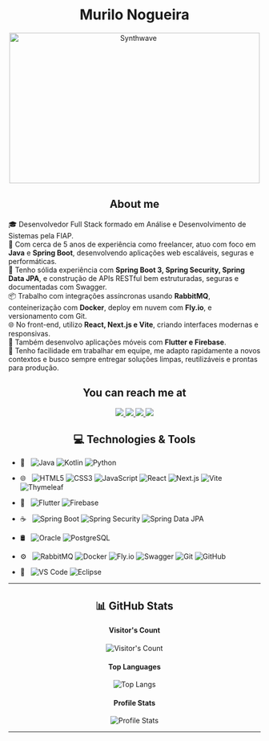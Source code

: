 <h1 align="center">Murilo Nogueira</h1>

<p align="center">
  <img src="https://images.drivereasy.com/wp-content/uploads/2019/08/fallout-4-1024x576.jpg" alt="Synthwave" height="300" width="500">
</p>

<h2 align="center">About me</h2>
<p align="center">

🎓 Desenvolvedor Full Stack formado em Análise e Desenvolvimento de Sistemas pela FIAP.  
💼 Com cerca de 5 anos de experiência como freelancer, atuo com foco em **Java** e **Spring Boot**, desenvolvendo aplicações web escaláveis, seguras e performáticas.  
🚀 Tenho sólida experiência com **Spring Boot 3, Spring Security, Spring Data JPA**, e construção de APIs RESTful bem estruturadas, seguras e documentadas com Swagger.  
📦 Trabalho com integrações assíncronas usando **RabbitMQ**, conteinerização com **Docker**, deploy em nuvem com **Fly.io**, e versionamento com Git.  
🌐 No front-end, utilizo **React, Next.js e Vite**, criando interfaces modernas e responsivas.  
📱 Também desenvolvo aplicações móveis com **Flutter e Firebase**.  
🤝 Tenho facilidade em trabalhar em equipe, me adapto rapidamente a novos contextos e busco sempre entregar soluções limpas, reutilizáveis e prontas para produção.

</p>

<h2 align="center">You can reach me at</h2>

<p align="center">
  <a href="https://www.linkedin.com/in/murilonogr/">
    <img src="https://img.shields.io/badge/-MuriloNogr-blue?style=flat-square&logo=Linkedin&logoColor=white" />
  </a>
  <a href="mailto:murilo_cnogueira@outlook.com">
    <img src="https://img.shields.io/badge/murilo_cnogueira@outlook.com-0078D4?logo=microsoftoutlook&logoColor=fff&style=flat-square" />
  </a>
  <a href="mailto:murilonogr@gmail.com">
    <img src="https://img.shields.io/badge/-murilonogr@gmail.com-c14438?style=flat-square&logo=Gmail&logoColor=white" />
  </a>
  <a href="https://www.instagram.com/murilo__nogueira/">
    <img src="https://img.shields.io/badge/murilo__nogueira-E4405F?logo=instagram&logoColor=fff&style=flat-square" />
  </a>
</p>

<h2 align="center">💻 Technologies & Tools</h2>

<p align="center">

- 🧠 &nbsp;
  ![Java](https://img.shields.io/badge/Java-333333?style=flat&logo=openjdk&logoColor=white)
  ![Kotlin](https://img.shields.io/badge/Kotlin-333333?style=flat&logo=kotlin&logoColor=white)
  ![Python](https://img.shields.io/badge/Python-333333?style=flat&logo=python&logoColor=white)

- 🌐 &nbsp;
  ![HTML5](https://img.shields.io/badge/HTML5-333333?style=flat&logo=html5)
  ![CSS3](https://img.shields.io/badge/CSS3-333333?style=flat&logo=css3&logoColor=1572B6)
  ![JavaScript](https://img.shields.io/badge/JavaScript-333333?style=flat&logo=javascript)
  ![React](https://img.shields.io/badge/React-333333?style=flat&logo=react)
  ![Next.js](https://img.shields.io/badge/Next.js-333333?style=flat&logo=nextdotjs)
  ![Vite](https://img.shields.io/badge/Vite-333333?logo=vite&logoColor=fff&style=flat)
  ![Thymeleaf](https://img.shields.io/badge/Thymeleaf-333333?style=flat&logo=thymeleaf&logoColor=white)

- 📱 &nbsp;
  ![Flutter](https://img.shields.io/badge/Flutter-333333?style=flat&logo=flutter)
  ![Firebase](https://img.shields.io/badge/Firebase-333333?style=flat&logo=firebase)

- ☕ &nbsp;
  ![Spring Boot](https://img.shields.io/badge/Spring_Boot-333333?style=flat&logo=spring-boot)
  ![Spring Security](https://img.shields.io/badge/Spring_Security-333333?style=flat&logo=spring)
  ![Spring Data JPA](https://img.shields.io/badge/Spring_Data_JPA-333333?style=flat&logo=spring)

- 🛢 &nbsp;
  ![Oracle](https://img.shields.io/badge/Oracle-333333?logo=oracle&logoColor=white)
  ![PostgreSQL](https://img.shields.io/badge/PostgreSQL-333333?style=flat&logo=postgresql)

- ⚙️ &nbsp;
  ![RabbitMQ](https://img.shields.io/badge/RabbitMQ-333333?style=flat&logo=rabbitmq)
  ![Docker](https://img.shields.io/badge/Docker-333333?style=flat&logo=docker)
  ![Fly.io](https://img.shields.io/badge/Fly.io-333333?style=flat&logo=flydotio)
  ![Swagger](https://img.shields.io/badge/Swagger-333333?style=flat&logo=swagger)
  ![Git](https://img.shields.io/badge/Git-333333?style=flat&logo=git)
  ![GitHub](https://img.shields.io/badge/GitHub-333333?style=flat&logo=github)

- 🔧 &nbsp;
  ![VS Code](https://img.shields.io/badge/VS_Code-333333?style=flat&logo=visual-studio-code)
  ![Eclipse](https://img.shields.io/badge/Eclipse_IDE-333333?style=flat&logo=eclipse-ide)

</p>

---

<h2 align="center">📊 GitHub Stats</h2>

<h4 align="center">Visitor's Count</h4>
<p align="center"><img src="https://profile-counter.glitch.me/{MuriloNogr}/count.svg" alt="Visitor's Count" /></p>

<h4 align="center">Top Languages</h4>
<p align="center"><img src="https://github-readme-stats.vercel.app/api/top-langs/?username=MuriloNogr&langs_count=10&theme=tokyonight&layout=compact" alt="Top Langs" /></p>

<h4 align="center">Profile Stats</h4>
<p align="center"><img src="https://github-readme-stats.vercel.app/api?username=MuriloNogr&show_icons=true&theme=synthwave" alt="Profile Stats" /></p>

---
